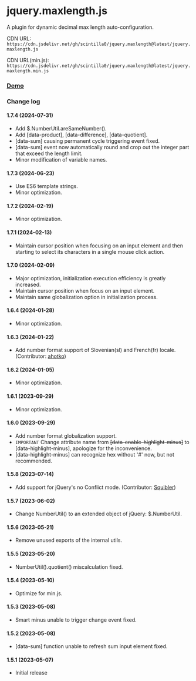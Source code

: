 # jquery.maxlength.js

A plugin for dynamic decimal max length auto-configuration.

CDN URL:
`https://cdn.jsdelivr.net/gh/scintilla0/jquery.maxlength@latest/jquery.maxlength.js`

CDN URL(min.js):
`https://cdn.jsdelivr.net/gh/scintilla0/jquery.maxlength@latest/jquery.maxlength.min.js`

### [Demo](https://scintilla0.github.io/jquery.maxlength/)

### Change log

#### 1.7.4 (2024-07-31)
*	Add $.NumberUtil.areSameNumber().
*	Add [data-product], [data-difference], [data-quotient].
*	[data-sum] causing permanent cycle triggering event fixed.
*	[data-sum] event now automatically round and crop out the integer part that exceed the length limit.
*	Minor modification of variable names.

#### 1.7.3 (2024-06-23)
*	Use ES6 template strings.
*	Minor optimization.

#### 1.7.2 (2024-02-19)
*	Minor optimization.

#### 1.7.1 (2024-02-13)
*	Maintain cursor position when focusing on an input element and then starting to select its characters in a single mouse click action.

#### 1.7.0 (2024-02-09)
*	Major optimization, initialization execution efficiency is greatly increased.
*	Maintain cursor position when focus on an input element.
*	Maintain same globalization option in initialization process.

#### 1.6.4 (2024-01-28)
*	Minor optimization.

#### 1.6.3 (2024-01-22)
*	Add number format support of Slovenian(sl) and French(fr) locale. (Contributor: [ahotko](https://github.com/ahotko))

#### 1.6.2 (2024-01-05)
*	Minor optimization.

#### 1.6.1 (2023-09-29)
*	Minor optimization.

#### 1.6.0 (2023-09-29)
*	Add number format globalization support.
*	`IMPORTANT` Change attribute name from ~~[data-enable-highlight-minus]~~ to [data-highlight-minus], apologize for the inconvenience.
*	[data-highlight-minus] can recognize hex without '#' now, but not recommended.

#### 1.5.8 (2023-07-14)
*	Add support for jQuery's no Conflict mode. (Contributor: [Squibler](https://github.com/Squibler))

#### 1.5.7 (2023-06-02)
*	Change NumberUtil() to an extended object of jQuery: $.NumberUtil.

#### 1.5.6 (2023-05-21)
*	Remove unused exports of the internal utils.

#### 1.5.5 (2023-05-20)
*	NumberUtil().quotient() miscalculation fixed.

#### 1.5.4 (2023-05-10)
*	Optimize for min.js.

#### 1.5.3 (2023-05-08)
*	Smart minus unable to trigger change event fixed.

#### 1.5.2 (2023-05-08)
*	[data-sum] function unable to refresh sum input element fixed.

#### 1.5.1 (2023-05-07)
*	Initial release
